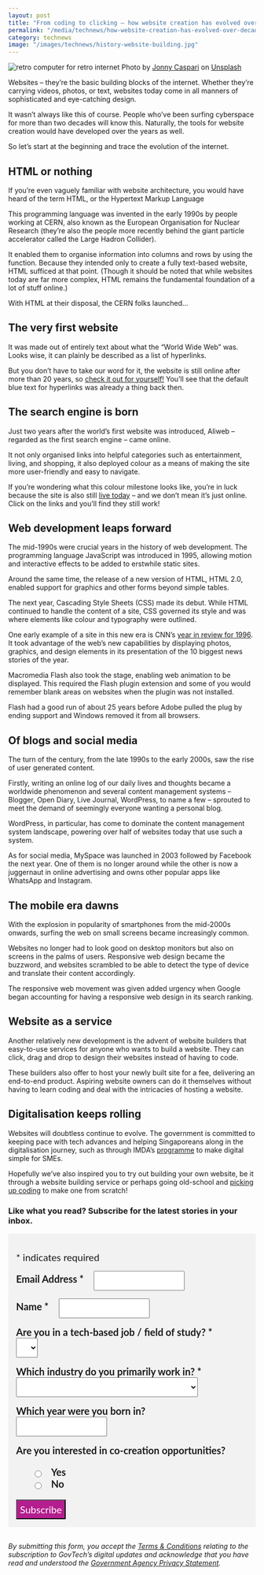 ```yaml
---
layout: post
title: "From coding to clicking – how website creation has evolved over decades"
permalink: "/media/technews/how-website-creation-has-evolved-over-decades"
category: technews
image: "/images/technews/history-website-building.jpg"
---
```


![retro computer for retro internet](/images/technews/history-website-building.jpg)
Photo by <a href="https://unsplash.com/@jonnyuiux?utm_source=unsplash&utm_medium=referral&utm_content=creditCopyText">Jonny Caspari</a> on <a href="https://unsplash.com/photos/d21CGQKtJh8?utm_source=unsplash&utm_medium=referral&utm_content=creditCopyText">Unsplash</a>

Websites – they’re the basic building blocks of the internet. Whether they’re carrying videos, photos, or text, websites today come in all manners of sophisticated and eye-catching design. 

It wasn’t always like this of course. People who’ve been surfing cyberspace for more than two decades will know this. Naturally, the tools for website creation would have developed over the years as well. 

So let’s start at the beginning and trace the evolution of the internet. 

## HTML or nothing 

If you’re even vaguely familiar with website architecture, you would have heard of the term HTML, or the Hypertext Markup Language

This programming language was invented in the early 1990s by people working at CERN, also known as the European Organisation for Nuclear Research (they’re also the people more recently behind the giant particle accelerator called the Large Hadron Collider). 

It enabled them to organise information into columns and rows by using the <table> function. Because they intended only to create a fully text-based website, HTML sufficed at that point. (Though it should be noted that while websites today are far more complex, HTML remains the fundamental foundation of a lot of stuff online.) 

With HTML at their disposal, the CERN folks launched…

## The very first website
  
It was made out of entirely text about what the “World Wide Web” was. Looks wise, it can plainly be described as a list of hyperlinks. 

But you don’t have to take our word for it, the website is still online after more than 20 years, so [check it out for yourself!](http://info.cern.ch/hypertext/WWW/TheProject.html) You’ll see that the default blue text for hyperlinks was already a thing back then. 

## The search engine is born 
Just two years after the world’s first website was introduced, Aliweb –regarded as the first search engine – came online. 

It not only organised links into helpful categories such as entertainment, living, and shopping, it also deployed colour as a means of making the site more user-friendly and easy to navigate. 

If you’re wondering what this colour milestone looks like, you’re in luck because the site is also still [live today](http://www.aliweb.com) – and we don’t mean it’s just online. Click on the links and you’ll find they still work! 

## Web development leaps forward
	
The mid-1990s were crucial years in the history of web development. The programming language JavaScript was introduced in 1995, allowing motion and interactive effects to be added to erstwhile static sites. 

Around the same time, the release of a new version of HTML, HTML 2.0, enabled support for graphics and other forms beyond simple tables. 

The next year, Cascading Style Sheets (CSS) made its debut. While HTML continued to handle the content of a site, CSS governed its style and was where elements like colour and typography were outlined. 

One early example of a site in this new era is CNN’s [year in review for 1996](http://edition.cnn.com/EVENTS/1996/year.in.review/). It took advantage of the web’s new capabilities by displaying photos, graphics, and design elements in its presentation of the 10 biggest news stories of the year. 

Macromedia Flash also took the stage, enabling web animation to be displayed. This required the Flash plugin extension and some of you would remember blank areas on websites when the plugin was not installed. 

Flash had a good run of about 25 years before Adobe pulled the plug by ending support and Windows removed it from all browsers. 
	
## Of blogs and social media 
The turn of the century, from the late 1990s to the early 2000s, saw the rise of user generated content. 

Firstly, writing an online log of our daily lives and thoughts became a worldwide phenomenon and several content management systems – Blogger, Open Diary, Live Journal, WordPress, to name a few – sprouted to meet the demand of seemingly everyone wanting a personal blog. 

WordPress, in particular, has come to dominate the content management system landscape, powering over half of websites today that use such a system. 

As for social media, MySpace was launched in 2003 followed by Facebook the next year. One of them is no longer around while the other is now a juggernaut in online advertising and owns other popular apps like WhatsApp and Instagram. 
	
## The mobile era dawns
	
With the explosion in popularity of smartphones from the mid-2000s onwards, surfing the web on small screens became increasingly common. 

Websites no longer had to look good on desktop monitors but also on screens in the palms of users. Responsive web design became the buzzword, and websites scrambled to be able to detect the type of device and translate their content accordingly. 

The responsive web movement was given added urgency when Google began accounting for having a responsive web design in its search ranking. 

## Website as a service
	
Another relatively new development is the advent of website builders that easy-to-use services for anyone who wants to build a website. They can click, drag and drop to design their websites instead of having to code. 

These builders also offer to host your newly built site for a fee, delivering an end-to-end product. Aspiring website owners can do it themselves without having to learn coding and deal with the intricacies of hosting a website. 
	
## Digitalisation keeps rolling 
Websites will doubtless continue to evolve. The government is committed to keeping pace with tech advances and helping Singaporeans along in the digitalisation journey, such as through IMDA’s [programme](https://www.imda.gov.sg/programme-listing/smes-go-digital) to make digital simple for SMEs. 

Hopefully we’ve also inspired you to try out building your own website, be it through a website building service or perhaps going old-school and [picking up coding](https://www.tech.gov.sg/media/technews/tips-to-help-you-get-started-with-coding) to make one from scratch!




### **Like what you read? Subscribe for the latest stories in your inbox.**

<!-- Begin Mailchimp Signup Form -->
<link href="//cdn-images.mailchimp.com/embedcode/classic-10_7.css" rel="stylesheet" type="text/css">
<style type="text/css">
#mc_embed_signup {
	background: #f2f2f2; 
	clear: left; 
	font: 20px Lato,sans-serif;
	margin-bottom: 16px;
	padding: 16px;
	display: inline-block;
}
#mc_embed_signup .indicates-required {
        margin-bottom: 16px;
}
#mc_embed_signup .mc-field-group {
        margin-bottom: 16px;
	margin-right: 16px;
	width: inherit;
}
ul, li{
    list-style:none;
    list-style-type:none;
}
label {
        font-weight: bold;
	margin-bottom: 16px;
	margin-right: 16px;
}
input {
        height: 40px;
}
select {
        height: 40px;
}
option {
        font:20px Lato,sans-serif;
	height: 40px;
}
input[type='radio'] {
  height: 14px;
  width: 14px;
  vertical-align: middle;
  margin-right: 14px;
  margin-left: 4px;
}
#mc_embed_signup .button {
        background-color: #B41E8E;
	font:20px Lato,sans-serif;
        color: #ffffff;
}
#mc_embed_signup form {
    padding: 0;
}	
</style>
<div id="mc_embed_signup">
<form action="https://tech.us16.list-manage.com/subscribe/post?u=9326ff42459737140a6baa881&amp;id=8b7e185878" method="post" id="mc-embedded-subscribe-form" name="mc-embedded-subscribe-form" class="validate" target="_blank" novalidate>
    <div id="mc_embed_signup_scroll">
	
<div class="indicates-required">
	<span class="asterisk">*</span> indicates required
</div>
<div class="mc-field-group">
	<label for="mce-EMAIL"
	       >Email Address  <span class="asterisk">*</span>
</label>
	<input 
	       type="email" 
	       value="" 
	       name="EMAIL" 
	       class="required email" 
	       id="mce-EMAIL"
	/>
</div>
<div class="mc-field-group">
	<label for="mce-FNAME"
	       >Name  <span class="asterisk">*</span>
</label>
	<input 
	       type="text" 
	       value="" 
	       name="FNAME" 
	       class="required" 
	       id="mce-FNAME"
	/>
</div>
<div class="mc-field-group">
	<label for="mce-TECH"
	       >Are you in a tech-based job / field of study?  
	       <span class="asterisk">*</span>
</label>
	<select name="TECH" class="required" id="mce-TECH">
	<option value=""></option>
	<option value="Yes">Yes</option>
	<option value="No">No</option>
</select>
</div>
<div class="mc-field-group">
	<label for="mce-INDUSTRY"
	       >Which industry do you primarily work in?  <span class="asterisk">*</span>
</label>
	<select name="INDUSTRY" class="required" id="mce-INDUSTRY">
	<option value=""></option>
	<option value="Manufacturing - Energy &amp; Chemicals">Manufacturing - Energy &amp; Chemicals</option>
<option value="Manufacturing - Precision Engineering">Manufacturing - Precision Engineering</option>
<option value="Manufacturing - Marine &amp; Offshore">Manufacturing - Marine &amp; Offshore</option>
<option value="Manufacturing - Aerospace">Manufacturing - Aerospace</option>
<option value="Manufacturing - Electronics">Manufacturing - Electronics</option>
<option value="Built Environment - Construction &amp; Architecture">Built Environment - Construction &amp; Architecture</option>
<option value="Built Environment - Real Estate">Built Environment - Real Estate</option>
<option value="Built Environment - Cleaning">Built Environment - Cleaning</option>
<option value="Built Environment - Security">Built Environment - Security</option>
<option value="Trade &amp; Connectivity - Logistics">Trade &amp; Connectivity - Logistics</option>
<option value="Trade &amp; Connectivity - Transportation">Trade &amp; Connectivity - Transportation</option>
<option value="Trade &amp; Connectivity - Wholesale Trade">Trade &amp; Connectivity - Wholesale Trade</option>
<option value="Essential Services - Healthcare">Essential Services - Healthcare</option>
<option value="Essential Services - Education">Essential Services - Education</option>
<option value="Professional Services - Professional &amp; Consulting Services">Professional Services - Professional &amp; Consulting Services</option>
<option value="Professional Services - Financial Services">Professional Services - Financial Services</option>
<option value="Professional Services - Infocomm, Technology &amp; Media">Professional Services - Infocomm, Technology &amp; Media</option>
<option value="Lifestyle - Food &amp; Beverage">Lifestyle - Food &amp; Beverage</option>
<option value="Lifestyle - Retail">Lifestyle - Retail</option>
<option value="Lifestyle - Hotels &amp; Tourism">Lifestyle - Hotels &amp; Tourism</option>
<option value="Lifestyle - Food Manufacturing">Lifestyle - Food Manufacturing</option>
<option value="Government">Government</option>
<option value="Other Industry">Other Industry</option>
<option value="Not Applicable">Not Applicable</option>
	</select>
</div>
<div class="mc-field-group size1of2">
	<label for="mce-BIRTHYEAR">Which year were you born in? </label>
	<input type="number" name="BIRTHYEAR" class="" value="" id="mce-BIRTHYEAR">
	<span id="mce-BIRTHYEAR-HELPERTEXT" class="helper_text"></span>
</div>
<div class="mc-field-group input-group">
    <strong>Are you interested in co-creation opportunities? </strong>
    <ul><li>
    <input type="radio" value="1" name="group[59]" id="mce-group[59]-59-0">
    <label for="mce-group[59]-59-0">Yes</label>
</li>
<li>
    <input type="radio" value="2" name="group[59]" id="mce-group[59]-59-1">
    <label for="mce-group[59]-59-1">No</label>
</li>
</ul>
    <span id="mce-group[59]-HELPERTEXT" class="helper_text"></span>
</div>	    
	<div id="mce-responses" class="clear">
		<div class="response" id="mce-error-response" style="display:none"></div>
		<div class="response" id="mce-success-response" style="display:none"></div>
	</div>    <!-- real people should not fill this in and expect good things - do not remove this or risk form bot signups-->
    <div style="position: absolute; left: -5000px; font:20px Lato,sans-serif;" aria-hidden="true"><input type="text" name="b_9326ff42459737140a6baa881_8b7e185878" tabindex="-1" value=""></div>
    <div class="clear"><input type="submit" value="Subscribe" name="subscribe" id="mc-embedded-subscribe" class="button"></div>
    </div> 
</form>
</div>
<!--End mc_embed_signup-->

*By submitting this form, you accept the [Terms & Conditions](https://www.tech.gov.sg/files/GovTech-Subscription-Terms-Conditions-2021.pdf) relating to the subscription to GovTech’s digital updates and acknowledge that you have read and understood the [Government Agency Privacy Statement](https://www.tech.gov.sg/privacy/).*

